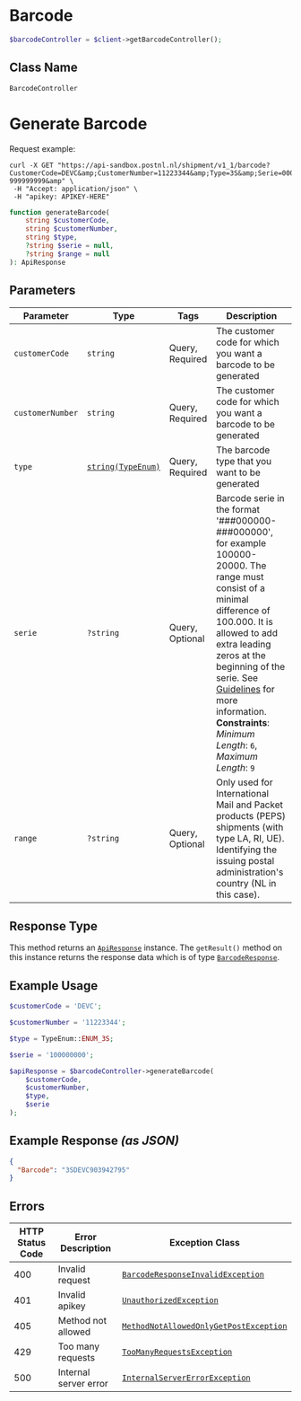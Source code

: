 # Barcode

```php
$barcodeController = $client->getBarcodeController();
```

## Class Name

`BarcodeController`


# Generate Barcode

Request example:

```
curl -X GET "https://api-sandbox.postnl.nl/shipment/v1_1/barcode?CustomerCode=DEVC&amp;CustomerNumber=11223344&amp;Type=3S&amp;Serie=000000000-999999999&amp" \
 -H "Accept: application/json" \
 -H "apikey: APIKEY-HERE" 
```

```php
function generateBarcode(
    string $customerCode,
    string $customerNumber,
    string $type,
    ?string $serie = null,
    ?string $range = null
): ApiResponse
```

## Parameters

| Parameter | Type | Tags | Description |
|  --- | --- | --- | --- |
| `customerCode` | `string` | Query, Required | The customer code for which you want a barcode to be generated |
| `customerNumber` | `string` | Query, Required | The customer code for which you want a barcode to be generated |
| `type` | [`string(TypeEnum)`](../../doc/models/type-enum.md) | Query, Required | The barcode type that you want to be generated |
| `serie` | `?string` | Query, Optional | Barcode serie in the format '###000000-###000000', for example 100000-20000. The range must consist of a minimal difference of 100.000. It is allowed to add extra leading zeros at the beginning of the serie. See [Guidelines](https://developer.postnl.nl/docs/#/http/api-endpoints/send-track/barcode/guidelines) for more information.<br>**Constraints**: *Minimum Length*: `6`, *Maximum Length*: `9` |
| `range` | `?string` | Query, Optional | Only used for International Mail and Packet products (PEPS) shipments (with type LA, RI, UE). Identifying the issuing postal administration's country (NL in this case). |

## Response Type

This method returns an [`ApiResponse`](../../doc/api-response.md) instance. The `getResult()` method on this instance returns the response data which is of type [`BarcodeResponse`](../../doc/models/barcode-response.md).

## Example Usage

```php
$customerCode = 'DEVC';

$customerNumber = '11223344';

$type = TypeEnum::ENUM_3S;

$serie = '100000000';

$apiResponse = $barcodeController->generateBarcode(
    $customerCode,
    $customerNumber,
    $type,
    $serie
);
```

## Example Response *(as JSON)*

```json
{
  "Barcode": "3SDEVC903942795"
}
```

## Errors

| HTTP Status Code | Error Description | Exception Class |
|  --- | --- | --- |
| 400 | Invalid request | [`BarcodeResponseInvalidException`](../../doc/models/barcode-response-invalid-exception.md) |
| 401 | Invalid apikey | [`UnauthorizedException`](../../doc/models/unauthorized-exception.md) |
| 405 | Method not allowed | [`MethodNotAllowedOnlyGetPostException`](../../doc/models/method-not-allowed-only-get-post-exception.md) |
| 429 | Too many requests | [`TooManyRequestsException`](../../doc/models/too-many-requests-exception.md) |
| 500 | Internal server error | [`InternalServerErrorException`](../../doc/models/internal-server-error-exception.md) |

